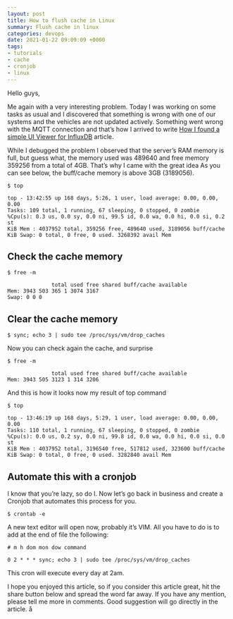 ```yaml
---
layout: post
title: How to flush cache in Linux
summary: Flush cache in linux
categories: devops
date: 2021-01-22 09:09:09 +0000
tags: 
- tutorials
- cache
- cronjob
- linux
---
```


Hello guys,  
  
Me again with a very interesting problem. Today I was working on some tasks as usual and I discovered that something is wrong with one of our systems and the vehicles are not updated actively. Something went wrong with the MQTT connection and that’s how I arrived to write [How I found a simple UI Viewer for InfluxDB](https://boobo94.xyz/tips/ui-viewer-influxdb/(opens%20in%20a%20new%20tab)) article.

While I debugged the problem I observed that the server’s RAM memory is full, but guess what, the memory used was 489640 and free memory 359256 from a total of 4GB. That’s why I came with the great idea As you can see below, the buff/cache memory is above 3GB (3189056).

```
$ top

top - 13:42:55 up 168 days, 5:26, 1 user, load average: 0.00, 0.00, 0.00
Tasks: 109 total, 1 running, 67 sleeping, 0 stopped, 0 zombie
%Cpu(s): 0.3 us, 0.0 sy, 0.0 ni, 99.5 id, 0.0 wa, 0.0 hi, 0.0 si, 0.2 st
KiB Mem : 4037952 total, 359256 free, 489640 used, 3189056 buff/cache
KiB Swap: 0 total, 0 free, 0 used. 3268392 avail Mem 
```

## Check the cache memory

```
$ free -m

              total used free shared buff/cache available
Mem: 3943 503 365 1 3074 3167
Swap: 0 0 0
```

## Clear the cache memory

```
$ sync; echo 3 | sudo tee /proc/sys/vm/drop_caches
```

Now you can check again the cache, and surprise

```
$ free -m

              total used free shared buff/cache available
Mem: 3943 505 3123 1 314 3206
```

And this is how it looks now my result of top command

```
$ top

top - 13:46:19 up 168 days, 5:29, 1 user, load average: 0.00, 0.00, 0.00
Tasks: 110 total, 1 running, 67 sleeping, 0 stopped, 0 zombie
%Cpu(s): 0.0 us, 0.2 sy, 0.0 ni, 99.8 id, 0.0 wa, 0.0 hi, 0.0 si, 0.0 st
KiB Mem : 4037952 total, 3196540 free, 517812 used, 323600 buff/cache
KiB Swap: 0 total, 0 free, 0 used. 3282840 avail Mem 
```

## Automate this with a cronjob

I know that you’re lazy, so do I. Now let’s go back in business and create a Cronjob that automates this process for you.

```
$ crontab -e
```

A new text editor will open now, probably it’s VIM. All you have to do is to add at the end of file the following:

```
# m h dom mon dow command

0 2 * * * sync; echo 3 | sudo tee /proc/sys/vm/drop_caches
```

This cron will execute every day at 2am.

I hope you enjoyed this article, so if you consider this article great, hit the share button below and spread the word far away. If you have any mention, please tell me more in comments. Good suggestion will go directly in the article.
å